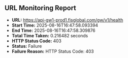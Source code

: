 ## URL Monitoring Report

- **URL:** https://api-gw1-prod1.fisglobal.com/gw/v1/health
- **Start Time:** 2025-08-16T16:47:58.093394
- **End Time:** 2025-08-16T16:47:58.309876
- **Total Time Taken:** 0.216482 seconds
- **HTTP Status Code:** 403
- **Status:** Failure
- **Failure Reason:** HTTP Status Code: 403
